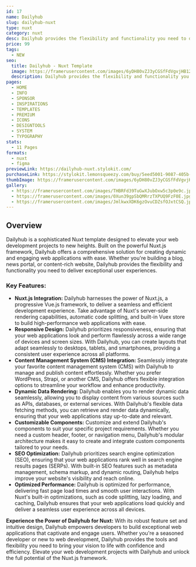 ```yaml
---
id: 17
name: Dailyhub
slug: dailyhub-nuxt
type: nuxt
category: nuxt
desc: Dailyhub provides the flexibility and functionality you need to deliver exceptional user experiences.
price: 99
tags:
  - NEW
seo:
  title: Dailyhub - Nuxt Template
  image: https://framerusercontent.com/images/6yDH80vZJ3yCGSfFdVgvjHB120s.jpg?scale-down-to=1024
  description: Dailyhub provides the flexibility and functionality you need to deliver exceptional user experiences.
pages:
  - HOME
  - INFO
  - SPONSOR
  - INSPIRATIONS
  - TEMPLATES
  - PREMIUM
  - ICONS
  - DESIGNTOOLS
  - SYSTEM
  - TYPOGRAPHY
stats:
  - 11 Pages
formats:
  - nuxt
  - figma
previewLink: https://dailyhub-nuxt.stylokit.com/
purchaseLink: https://stylokit.lemonsqueezy.com/buy/5eed5001-9087-405b-a414-d654b9597e5d
thumbImage: https://framerusercontent.com/images/6yDH80vZJ3yCGSfFdVgvjHB120s.jpg?scale-down-to=1024
gallery:
  - https://framerusercontent.com/images/THBRFd39TuGwXJubOxw5c3p0e9c.jpg?scale-down-to=1024
  - https://framerusercontent.com/images/0Xun39gpSbQMRrzTXPUQ9FzF0E.jpg?scale-down-to=1024
  - https://framerusercontent.com/images/JmlkwxXDK6gzOvuCDZsfOJxtCSQ.jpg?scale-down-to=1024
---
```


## Overview

Dailyhub is a sophisticated Nuxt template designed to elevate your web development projects to new heights. Built on the powerful Nuxt.js framework, Dailyhub offers a comprehensive solution for creating dynamic and engaging web applications with ease. Whether you're building a blog, news portal, or content-rich website, Dailyhub provides the flexibility and functionality you need to deliver exceptional user experiences.

### Key Features:

- **Nuxt.js Integration:** Dailyhub harnesses the power of Nuxt.js, a progressive Vue.js framework, to deliver a seamless and efficient development experience. Take advantage of Nuxt's server-side rendering capabilities, automatic code splitting, and built-in Vuex store to build high-performance web applications with ease.
- **Responsive Design:** Dailyhub prioritizes responsiveness, ensuring that your web applications look and perform flawlessly across a wide range of devices and screen sizes. With Dailyhub, you can create layouts that adapt seamlessly to desktops, tablets, and smartphones, providing a consistent user experience across all platforms.
- **Content Management System (CMS) Integration:** Seamlessly integrate your favorite content management system (CMS) with Dailyhub to manage and publish content effortlessly. Whether you prefer WordPress, Strapi, or another CMS, Dailyhub offers flexible integration options to streamline your workflow and enhance productivity.
- **Dynamic Data Rendering:** Dailyhub enables you to render dynamic data seamlessly, allowing you to display content from various sources such as APIs, databases, or external services. With Dailyhub's flexible data fetching methods, you can retrieve and render data dynamically, ensuring that your web applications stay up-to-date and relevant.
- **Customizable Components:** Customize and extend Dailyhub's components to suit your specific project requirements. Whether you need a custom header, footer, or navigation menu, Dailyhub's modular architecture makes it easy to create and integrate custom components tailored to your needs.
- **SEO Optimization:** Dailyhub prioritizes search engine optimization (SEO), ensuring that your web applications rank well in search engine results pages (SERPs). With built-in SEO features such as metadata management, schema markup, and dynamic routing, Dailyhub helps improve your website's visibility and reach online.
- **Optimized Performance:** Dailyhub is optimized for performance, delivering fast page load times and smooth user interactions. With Nuxt's built-in optimizations, such as code splitting, lazy loading, and caching, Dailyhub ensures that your web applications load quickly and deliver a seamless user experience across all devices.

**Experience the Power of Dailyhub for Nuxt:** With its robust feature set and intuitive design, Dailyhub empowers developers to build exceptional web applications that captivate and engage users. Whether you're a seasoned developer or new to web development, Dailyhub provides the tools and flexibility you need to bring your vision to life with confidence and efficiency. Elevate your web development projects with Dailyhub and unlock the full potential of the Nuxt.js framework.
